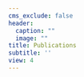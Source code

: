 ```yaml
---
cms_exclude: false
header:
  caption: ""
  image: ""
title: Publications
subtitle: ''
view: 4
---
```

